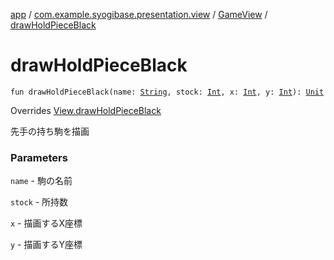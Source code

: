 [app](../../index.md) / [com.example.syogibase.presentation.view](../index.md) / [GameView](index.md) / [drawHoldPieceBlack](./draw-hold-piece-black.md)

# drawHoldPieceBlack

`fun drawHoldPieceBlack(name: `[`String`](https://kotlinlang.org/api/latest/jvm/stdlib/kotlin/-string/index.html)`, stock: `[`Int`](https://kotlinlang.org/api/latest/jvm/stdlib/kotlin/-int/index.html)`, x: `[`Int`](https://kotlinlang.org/api/latest/jvm/stdlib/kotlin/-int/index.html)`, y: `[`Int`](https://kotlinlang.org/api/latest/jvm/stdlib/kotlin/-int/index.html)`): `[`Unit`](https://kotlinlang.org/api/latest/jvm/stdlib/kotlin/-unit/index.html)

Overrides [View.drawHoldPieceBlack](../../com.example.syogibase.presentation.contact/-game-view-contact/-view/draw-hold-piece-black.md)

先手の持ち駒を描画

### Parameters

`name` - 駒の名前

`stock` - 所持数

`x` - 描画するX座標

`y` - 描画するY座標